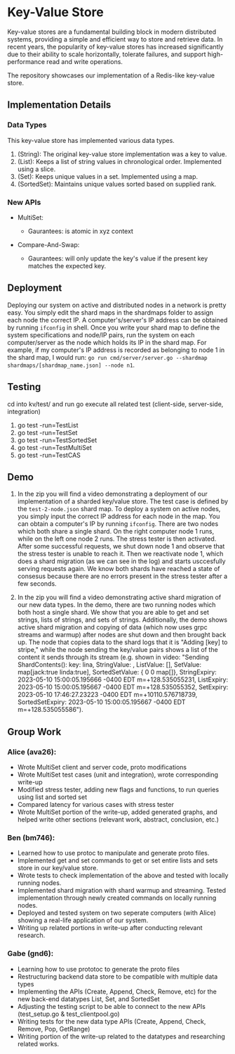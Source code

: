# Key-Value Store

Key-value stores are a fundamental building block in modern distributed systems, providing a simple and efficient way to store and retrieve data. In recent years, the popularity of key-value stores has increased significantly due to their ability to scale horizontally, tolerate failures, and support high-performance read and write operations.

The repository showcases our implementation of a Redis-like key-value store.

## Implementation Details

### Data Types

This key-value store has implemented various data types.

1. (String): The original key-value store implementation was a key to value.
2. (List): Keeps a list of string values in chronological order. Implemented using a slice.
3. (Set): Keeps unique values in a set. Implemented using a map.
4. (SortedSet): Maintains unique values sorted based on supplied rank.

### New APIs

- MultiSet:
  - Gaurantees: is atomic in xyz context

- Compare-And-Swap:
  - Gaurantees: will only update the key's value if the present key matches the expected key.

## Deployment

Deploying our system on active and distributed nodes in a network is pretty easy. You simply edit the shard maps in the shardmaps folder to assign each node the correct IP. A computer's/server's IP address can be obtained by running `ifconfig` in shell. Once you write your shard map to define the system specifications and node/IP pairs, run the system on each computer/server as the node which holds its IP in the shard map. For example, if my computer's IP address is recorded as belonging to node 1 in the shard map, I would run: `go run cmd/server/server.go --shardmap shardmaps/[shardmap_name.json] --node n1`.

## Testing

cd into kv/test/ and run go execute all related test (client-side, server-side, integration)
1. go test -run=TestList
2. go test -run=TestSet
3. go test -run=TestSortedSet
4. go test -run=TestMultiSet
5. go test -run=TestCAS

## Demo

1. In the zip you will find a video demonstrating a deployment of our implementation of a sharded key/value store. The test case is defined by the `test-2-node.json` shard map. To deploy a system on active nodes, you simply input the correct IP address for each node in the map. You can obtain a computer's IP by running `ifconfig`. There are two nodes which both share a single shard. On the right computer node 1 runs, while on the left one node 2 runs. The stress tester is then activated. After some successful requests, we shut down node 1 and observe that the stress tester is unable to reach it. Then we reactivate node 1, which does a shard migration (as we can see in the log) and starts usccesfully serving requests again. We know both shards have reached a state of consesus because there are no errors present in the stress tester after a few seconds.

2. In the zip you will find a video demonstrating active shard migration of our new data types. In the demo, there are two running nodes which both host a single shard. We show that you are able to get and set strings, lists of strings, and sets of strings. Additionally, the demo shows active shard migration and copying of data (which now uses grpc streams and warmup) after nodes are shut down and then brought back up. The node that copies data to the shard logs that it is "Adding [key] to stripe," while the node sending the key/value pairs shows a list of the content it sends through its stream (e.g. shown in video: "Sending ShardContents(): key: lina, StringValue: , ListValue: [], SetValue: map[jack:true linda:true], SortedSetValue: {<nil> <nil> 0 0 map[]}, StringExpiry: 2023-05-10 15:00:05.195666 -0400 EDT m=+128.535055231, ListExpiry: 2023-05-10 15:00:05.195667 -0400 EDT m=+128.535055352, SetExpiry: 2023-05-10 17:46:27.23223 -0400 EDT m=+10110.576718739, SortedSetExpiry: 2023-05-10 15:00:05.195667 -0400 EDT m=+128.535055586").

## Group Work

### Alice (ava26):
- Wrote MultiSet client and server code, proto modifications
- Wrote MultiSet test cases (unit and integration), wrote corresponding write-up
- Modified stress tester, adding new flags and functions, to run queries using list and sorted set
- Compared latency for various cases with stress tester
- Wrote MultiSet portion of the write-up, added generated graphs, and helped write other sections (relevant work, abstract, conclusion, etc.) 

### Ben (bm746):
- Learned how to use protoc to manipulate and generate proto files.
- Implemented get and set commands to get or set entire lists and sets store in our key/value store.
- Wrote tests to check implementation of the above and tested with locally running nodes.
- Implemented shard migration with shard warmup and streaming. Tested implementation through newly created commands on locally running nodes.
- Deployed and tested system on two seperate computers (with Alice) showing a real-life application of our system.
- Writing up related portions in write-up after conducting relevant research.
### Gabe (gnd6):
- Learning how to use prototoc to generate the proto files
- Restructuring backend data store to be compatible with multiple data types
- Implementing the APIs (Create, Append, Check, Remove, etc) for the new back-end datatypes List, Set, and SortedSet
- Adjusting the testing script to be able to connect to the new APIs (test_setup.go & test_clientpool.go)
- Writing tests for the new data type APIs (Create, Append, Check, Remove, Pop, GetRange)
- Writing portion of the write-up related to the datatypes and researching related works.
